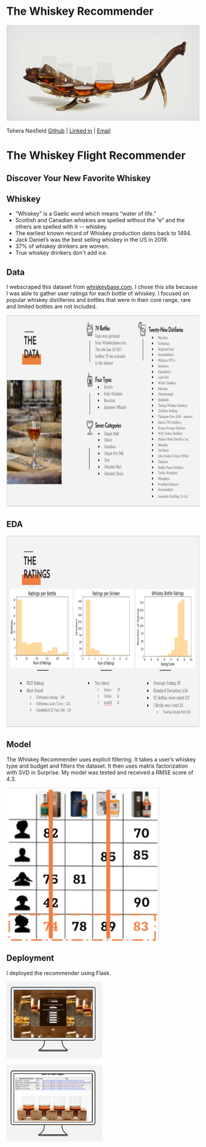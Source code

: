 # The Whiskey Recommender



<p align="Left">
<img src="img/stag-antler-whiskey-flight.jpg" width="600" height="250">
</p>

Tehera Nesfield
[Github](https://github.com/tnesfield) | [Linked in](https://www.linkedin.com/in/tehera-nesfield/) |
<a href = "mailto: tehera.nesfield@gmail.com">Email</a>

# The Whiskey Flight Recommender 
## Discover Your New Favorite Whiskey


## Whiskey
* “Whiskey” is a Gaelic word which means “water of life.”
* Scottish and Canadian whiskies are spelled without the “e” and the others are spelled with it -- whiskey.
* The earliest known record of Whiskey production dates back to 1494.
* Jack Daniel’s was the best selling whiskey in the US in 2019.
* 37% of whiskey drinkers are women.
* True whiskey drinkers don't add ice.


## Data

I webscraped this dataset from <a href="https://www.whiskybase.com//">whiskeybase.com</a>. I chose this site because I was able to gather user ratings for each bottle of whiskey. I focused on popular whiskey distilleries and bottles that were in their core range, rare and limited bottles are not included. 

<p align="left">
<img src="img/the_whiskey.png" width="925" height="500">
</p>


## EDA

<p align="left">
<img src="img/the_ratings.png" width="925" height="500">
</p>



## Model

The Whiskey Recommender uses explicit filtering. It takes a user’s whiskey type and budget and filters the dataset. It then uses matrix factorization with SVD in Surprise. My model was tested and received a RMSE score of 4.3.

<p align="left">
<img src="img/algorithm.png" width="400" height="400">
</p>

## Deployment

I deployed the recommender using Flask.

<p align="left">
<img src="img/website.png" width="250" height="200">
</p>
<p align="left">
<img src="img/website2.png" width="250" height="200">
</p>
